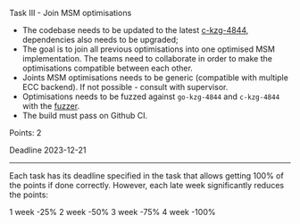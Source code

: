 Task III - Join MSM optimisations

* The codebase needs to be updated to the latest [c-kzg-4844](https://github.com/ethereum/c-kzg-4844), dependencies also needs to be upgraded;
* The goal is to join all previous optimisations into one optimised MSM implementation. The teams need to collaborate in order to make the optimisations compatible between each other.
* Joints MSM optimisations needs to be generic (compatible with multiple ECC backend). If not possible - consult with supervisor.
* Optimisations needs to be fuzzed against `go-kzg-4844` and `c-kzg-4844` with the [fuzzer](https://github.com/jtraglia/kzg-fuzz).
* The build must pass on Github CI.
 
Points: 2

Deadline 2023-12-21

----------------------------------------------------------------

Each task has its deadline specified in the task that allows getting 100% of the points if done correctly. However, each late week significantly reduces the points:

1 week -25%
2 week -50%
3 week -75%
4 week -100%
